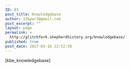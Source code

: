 ```yaml
---
ID: 83
post_title: Knowledgebase
author: 32bpwr3@gmail.com
post_excerpt: ""
layout: page
permalink: >
  http://glitchfork.shepherdhistory.org/knowledgebase/
published: true
post_date: 2017-03-16 22:52:58
---
```

[kbe_knowledgebase]